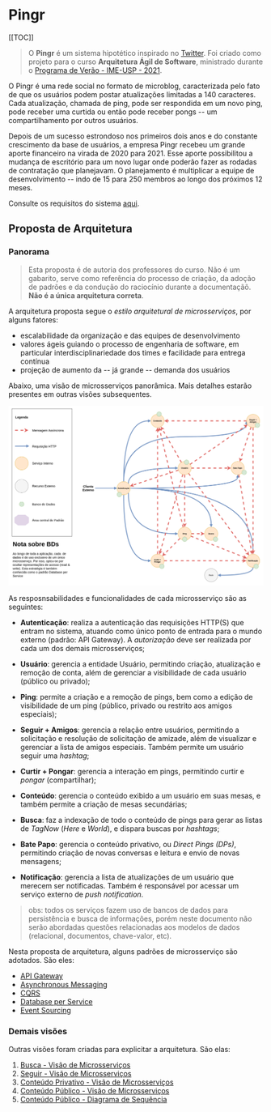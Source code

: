 # Pingr

[[TOC]]

> O **Pingr** é um sistema hipotético inspirado no [Twitter][twitter]. Foi criado como projeto para o curso **Arquitetura Ágil de Software**, ministrado durante o [Programa de Verão - IME-USP - 2021][veraoimeusp].

O Pingr é uma rede social no formato de microblog, caracterizada pelo fato de que os usuários podem postar atualizações limitadas a 140 caracteres. Cada atualização, chamada de ping, pode ser respondida em um novo ping, pode receber uma curtida ou então pode receber pongs -- um compartilhamento por outros usuários.

Depois de um sucesso estrondoso nos primeiros dois anos e do constante crescimento da base de usuários, a empresa Pingr recebeu um grande aporte financeiro na virada de 2020 para 2021. Esse aporte possibilitou a mudança de escritório para um novo lugar onde poderão fazer as rodadas de contratação que planejavam. O planejamento é multiplicar a equipe de desenvolvimento -- indo de 15 para 250 membros ao longo dos próximos 12 meses.

Consulte os requisitos do sistema [aqui][requisitospingr].

## Proposta de Arquitetura

### Panorama

> Esta proposta é de autoria dos professores do curso. Não é um gabarito, serve como referência do processo de criação, da adoção de padrões e da condução do raciocínio durante a documentaçãõ. **Não é a única arquitetura correta**.

A arquitetura proposta segue o _estilo arquitetural de microsserviços_, por alguns fatores:
- escalabilidade da organização e das equipes de desenvolvimento
- valores ágeis guiando o processo de engenharia de software, em particular interdisciplinariedade dos times e facilidade para entrega contínua
- projeção de aumento da -- já grande -- demanda dos usuários

Abaixo, uma visão de microsserviços panorâmica. Mais detalhes estarão presentes em outras visões subsequentes.

![visão de microsserviços base][msviewbase]

As resposnsabilidades e funcionalidades de cada microsserviço são as seguintes:

  - **Autenticação**: realiza a autenticação das requisições HTTP(S) que entram no sistema, atuando como único ponto de entrada para o mundo externo (padrão: API Gateway). A _autorização_ deve ser realizada por cada um dos demais microsserviços;

  - **Usuário**: gerencia a entidade Usuário, permitindo criação, atualização e remoção de conta, além de gerenciar a visibilidade de cada usuário (público ou privado);

  - **Ping**: permite a criação e a remoção de pings, bem como a edição de visibilidade de um ping (público, privado ou restrito aos amigos especiais);

  - **Seguir + Amigos**: gerencia a relação entre usuários, permitindo a solicitação e resolução de solicitação de amizade, além de visualizar e gerenciar a lista de amigos especiais. Também permite um usuário seguir uma _hashtag_;

  - **Curtir + Pongar**: gerencia a interação em pings, permitindo curtir e _pongar_ (compartilhar);

  - **Conteúdo**: gerencia o conteúdo exibido a um usuário em suas mesas, e também permite a criação de mesas secundárias;

  - **Busca**: faz a indexação de todo o conteúdo de pings para gerar as listas de _TagNow_ (_Here_ e _World_), e dispara buscas por _hashtags_;

  - **Bate Papo**: gerencia o conteúdo privativo, ou _Direct Pings (DPs)_, permitindo criação de novas conversas e leitura e envio de novas mensagens;

  - **Notificação**: gerencia a lista de atualizações de um usuário que merecem ser notificadas. Também é responsável por acessar um serviço externo de _push notification_.

> obs: todos os serviços fazem uso de bancos de dados para persistência e busca de informações, porém neste documento não serão abordadas questões relacionadas aos modelos de dados (relacional, documentos, chave-valor, etc).

Nesta proposta de arquitetura, alguns padrões de microsserviço são adotados. São eles:

  - [API Gateway][apigateway_tradeoffs]
  - [Asynchronous Messaging][asyncmsg_tradeoffs]
  - [CQRS][cqrs_tradeoffs]
  - [Database per Service][dbpersvc_tradeoffs]
  - [Event Sourcing][eventsourcing_tradeoffs]

### Demais visões

Outras visões foram criadas para explicitar a arquitetura. São elas:

  1. [Busca - Visão de Microsserviços][msviewbusca]
  2. [Seguir - Visão de Microsserviços][msviewseguir]
  3. [Conteúdo Privativo - Visão de Microsserviços][msviewdps]
  4. [Conteúdo Público - Visão de Microsserviços][msviewpings]
  5. [Conteúdo Público - Diagrama de Sequência][dseqpings]


[twitter]: https://twitter.com
[veraoimeusp]: https://www.ime.usp.br/~verao/index.php
[requisitospingr]: ./extras/requisitos.md
[msviewbase]: ./msview-base.png

[msviewbusca]: ./views/msview-busca.md
[msviewseguir]: ./views/msview-seguir.md
[msviewdps]: ./views/msview-dps.md
[msviewpings]: ./views/msview-pings.md
[dseqpings]: ./views/dseqview-pings.md

[cqrs_tradeoffs]: ./extras/cqrs_tradeoffs.md
[apigateway_tradeoffs]: ./extras/apigateway_tradeoffs.md
[eventsourcing_tradeoffs]: ./extras/eventsourcing_tradeoffs.md
[asyncmsg_tradeoffs]: ./extras/asyncmsg_tradeoffs.md
[dbpersvc_tradeoffs]: ./extras/dbpersvc_tradeoffs.md
